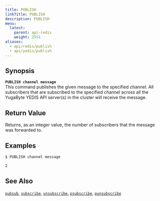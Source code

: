 ```yaml
---
title: PUBLISH
linkTitle: PUBLISH
description: PUBLISH
menu:
  latest:
    parent: api-redis
    weight: 2551
aliases:
  - api/redis/publish
  - api/yedis/publish
---
```


## Synopsis
<b>`PUBLISH channel message`</b><br>
This command publishes the given message to the specified channel. All subscribers that are subscribed to the specified channel
across all the YugaByte YEDIS API server(s) in the cluster will receive the message.


## Return Value
Returns, as an integer value, the number of subscribers that the message was forwarded to.

## Examples
```{.sh .copy .separator-dollar}
$ PUBLISH channel message
```
```sh
2
```

## See Also
[`pubsub`](../pubsub/), 
[`subscribe`](../subscribe/), 
[`unsubscribe`](../unsubscribe/), 
[`psubscribe`](../psubscribe/), 
[`punsubscribe`](../punsubscribe/)
